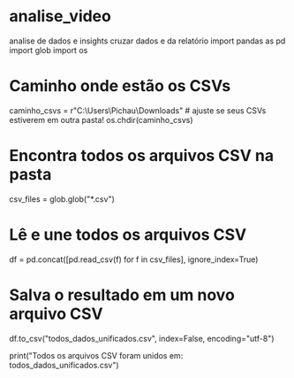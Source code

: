 # analise_video
analise de dados e insights  cruzar dados e da relatório 
import pandas as pd
import glob
import os

# Caminho onde estão os CSVs
caminho_csvs = r"C:\Users\Pichau\Downloads"  # ajuste se seus CSVs estiverem em outra pasta!
os.chdir(caminho_csvs)

# Encontra todos os arquivos CSV na pasta
csv_files = glob.glob("*.csv")

# Lê e une todos os arquivos CSV
df = pd.concat([pd.read_csv(f) for f in csv_files], ignore_index=True)

# Salva o resultado em um novo arquivo CSV
df.to_csv("todos_dados_unificados.csv", index=False, encoding="utf-8")

print("Todos os arquivos CSV foram unidos em: todos_dados_unificados.csv")
